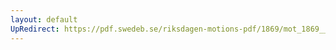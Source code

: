 ```yaml
---
layout: default
UpRedirect: https://pdf.swedeb.se/riksdagen-motions-pdf/1869/mot_1869__ak__00238.pdf
---
```

